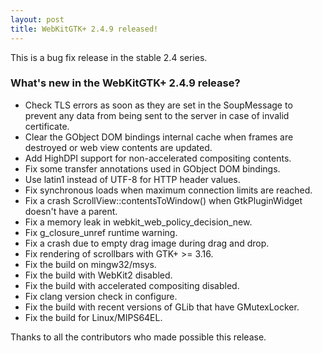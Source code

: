 ```yaml
---
layout: post
title: WebKitGTK+ 2.4.9 released!
---
```


This is a bug fix release in the stable 2.4 series.

### What's new in the WebKitGTK+ 2.4.9 release?

 - Check TLS errors as soon as they are set in the SoupMessage to prevent any data
   from being sent to the server in case of invalid certificate.
 - Clear the GObject DOM bindings internal cache when frames are destroyed or
   web view contents are updated.
 - Add HighDPI support for non-accelerated compositing contents.
 - Fix some transfer annotations used in GObject DOM bindings.
 - Use latin1 instead of UTF-8 for HTTP header values.
 - Fix synchronous loads when maximum connection limits are reached.
 - Fix a crash ScrollView::contentsToWindow() when GtkPluginWidget doesn't have a parent.
 - Fix a memory leak in webkit_web_policy_decision_new.
 - Fix g_closure_unref runtime warning.
 - Fix a crash due to empty drag image during drag and drop.
 - Fix rendering of scrollbars with GTK+ >= 3.16.
 - Fix the build on mingw32/msys.
 - Fix the build with WebKit2 disabled.
 - Fix the build with accelerated compositing disabled.
 - Fix clang version check in configure.
 - Fix the build with recent versions of GLib that have GMutexLocker.
 - Fix the build for Linux/MIPS64EL.

Thanks to all the contributors who made possible this release.